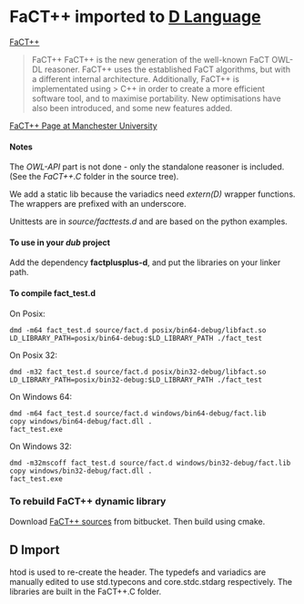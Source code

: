 # FaCT++ imported to [D Language](http://dlang.org)

[FaCT++](http://owl.man.ac.uk/factplusplus/)
> FaCT++
> FaCT++ is the new generation of the well-known FaCT OWL-DL reasoner. FaCT++ uses the established FaCT algorithms, but with a different internal architecture. Additionally, FaCT++ is implementated using > C++ in order to create a more efficient software tool, and to maximise portability. New optimisations have also been introduced, and some new features added.

[FaCT++ Page at Manchester University](http://owl.cs.manchester.ac.uk/tools/fact/)

#### Notes

The _OWL-API_ part is not done - only the standalone reasoner is included. (See the _FaCT++.C_ folder in the source tree).

We add a static lib because the variadics need _extern(D)_ wrapper  functions.  The wrappers are prefixed with an underscore.

Unittests are in _source/facttests.d_ and are based on the python examples.

#### To use in your _dub_ project

Add the dependency __factplusplus-d__, and put the libraries on your linker path.


#### To compile __fact_test.d__

On Posix:

    dmd -m64 fact_test.d source/fact.d posix/bin64-debug/libfact.so
    LD_LIBRARY_PATH=posix/bin64-debug:$LD_LIBRARY_PATH ./fact_test

On Posix 32:

    dmd -m32 fact_test.d source/fact.d posix/bin32-debug/libfact.so
    LD_LIBRARY_PATH=posix/bin32-debug:$LD_LIBRARY_PATH ./fact_test


On Windows 64:

    dmd -m64 fact_test.d source/fact.d windows/bin64-debug/fact.lib
    copy windows/bin64-debug/fact.dll .
    fact_test.exe

On Windows 32:

    dmd -m32mscoff fact_test.d source/fact.d windows/bin32-debug/fact.lib
    copy windows/bin32-debug/fact.dll .
    fact_test.exe


### To rebuild FaCT++ dynamic library

Download [FaCT++ sources](https://bitbucket.org/dtsarkov/factplusplus) from bitbucket.
Then build using cmake.  

## D Import
htod is used to re-create the header.  The typedefs and variadics are manually edited to use std.typecons and core.stdc.stdarg respectively.
The libraries are built in the FaCT++.C folder.

